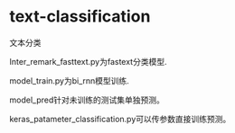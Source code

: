 # text-classification
文本分类

Inter_remark_fasttext.py为fastext分类模型.

model_train.py为bi_rnn模型训练. 

model_pred针对未训练的测试集单独预测。

keras_patameter_classification.py可以传参数直接训练预测。
